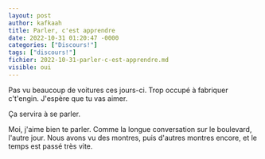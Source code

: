 ```yaml
---
layout: post
author: kafkaah
title: Parler, c'est apprendre
date: 2022-10-31 01:20:47 -0000
categories: ["Discours!"]
tags: ["discours!"]
fichier: 2022-10-31-parler-c-est-apprendre.md
visible: oui
---
```


Pas vu beaucoup de voitures ces jours-ci.  Trop occupé à fabriquer c't'engin.  J'espère que tu vas aimer.

Ça servira à se parler.

Moi, j'aime bien te parler.  Comme la longue conversation sur le boulevard, l'autre jour.
Nous avons vu des montres, puis d'autres montres encore, et le temps est passé très vite.